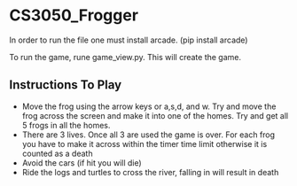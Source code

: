 # CS3050_Frogger
In order to run the file one must install arcade. (pip install arcade)

To run the game, rune game_view.py. This will create the game.

## Instructions To Play
- Move the frog using the arrow keys or a,s,d, and w. Try and move the frog across the screen and make it into one of the homes. Try and get all 5 frogs in all the homes.
- There are 3 lives. Once all 3 are used the game is over. For each frog you have to make it across within the timer time limit otherwise it is counted as a death
- Avoid the cars (if hit you will die)
- Ride the logs and turtles to cross the river, falling in will result in death
